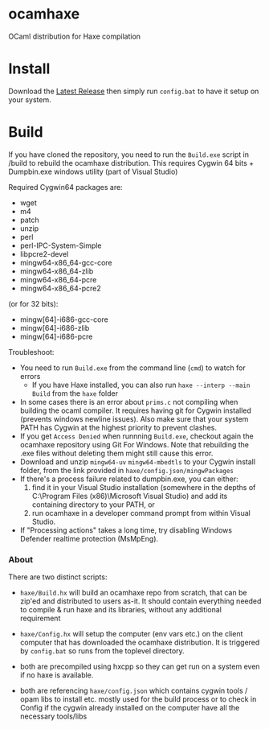 # ocamhaxe

OCaml distribution for Haxe compilation

# Install

Download the [Latest Release](https://github.com/haxeFoundation/ocamhaxe/releases/latest) then simply run `config.bat` to have it setup on your system.

# Build

If you have cloned the repository, you need to run the `Build.exe` script in /build to rebuild the ocamhaxe distribution. This requires Cygwin 64 bits + Dumpbin.exe windows utility (part of Visual Studio)

Required Cygwin64 packages are:
  - wget
  - m4
  - patch
  - unzip
  - perl
  - perl-IPC-System-Simple
  - libpcre2-devel
  - mingw64-x86_64-gcc-core
  - mingw64-x86_64-zlib
  - mingw64-x86_64-pcre
  - mingw64-x86_64-pcre2

(or for 32 bits):
  - mingw[64]-i686-gcc-core
  - mingw[64]-i686-zlib
  - mingw[64]-i686-pcre

Troubleshoot:

- You need to run `Build.exe` from the command line (`cmd`) to watch for errors
  - If you have Haxe installed, you can also run `haxe --interp --main Build` from the `haxe` folder
- In some cases there is an error about `prims.c` not compiling when building the ocaml compiler. It requires having git for Cygwin installed (prevents windows newline issues). Also make sure that your system PATH has Cygwin at the highest priority to prevent clashes.
- If you get `Access Denied` when runnning `Build.exe`, checkout again the ocamhaxe repository using Git For Windows. Note that rebuilding the .exe files without deleting them might still cause this error.
- Download and unzip `mingw64-uv` `mingw64-mbedtls` to your Cygwin install folder, from the link provided in `haxe/config.json/mingwPackages`
- If there's a process failure related to dumpbin.exe, you can either:
	1. find it in your Visual Studio installation (somewhere in the depths of C:\Program Files (x86)\Microsoft Visual Studio) and add its containing directory to your PATH, or
	2. run ocamhaxe in a developer command prompt from within Visual Studio.
- If "Processing actions" takes a long time, try disabling Windows Defender realtime protection (MsMpEng).

### About

There are two distinct scripts:

- `haxe/Build.hx` will build an ocamhaxe repo from scratch, that can be zip'ed and distributed to users as-it. It should contain everything needed to compile & run haxe and its libraries, without any additional requirement

- `haxe/Config.hx` will setup the computer (env vars etc.) on the client computer that has downloaded the ocamhaxe distribution. It is triggered by `config.bat` so runs from the toplevel directory.

- both are precompiled using hxcpp so they can get run on a system even if no haxe is available.

- both are referencing `haxe/config.json` which contains cygwin tools / opam libs to install etc. mostly used for the build process or to check in Config if the cygwin already installed on the computer have all the necessary tools/libs
